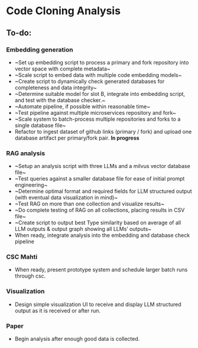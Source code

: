 # Code Cloning Analysis

## To-do:

### Embedding generation
- ~Set up embedding script to process a primary and fork repository into vector space with complete metadata~
- ~Scale script to embed data with multiple code embedding models~
- ~Create script to dynamically check generated databases for completeness and data integrity~
- ~Determine suitable model for slot B, integrate into embedding script, and test with the database checker.~
- ~Automate pipeline, if possible within reasonable time~
- ~Test pipeline against multiple microservices repository and fork~
- ~Scale system to batch-process multiple repositories and forks to a single database file~
- Refactor to ingest dataset of github links (primary / fork) and upload one database artifact per primary/fork pair. **In progress**

### RAG analysis
- ~Setup an analysis script with three LLMs and a milvus vector database file~
- ~Test queries against a smaller database file for ease of initial prompt engineering~
- ~Determine optimal format and required fields for LLM structured output (with eventual data visualization in mind)~
- ~Test RAG on more than one collection and visualize results~
- ~Do complete testing of RAG on all collections, placing results in CSV file~
- ~Create script to output best Type similarity based on average of all LLM outputs & output graph showing all LLMs’ outputs~
- When ready, integrate analysis into the embedding and database check pipeline

### CSC Mahti
- When ready, present prototype system and schedule larger batch runs through csc.

### Visualization
- Design simple visualization UI to receive and display LLM structured output as it is received or after run.

### Paper
- Begin analysis after enough good data is collected.
